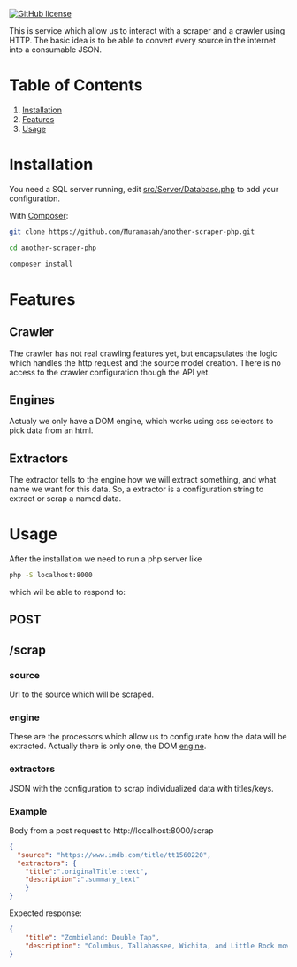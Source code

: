 [![GitHub license](https://img.shields.io/badge/license-MIT-blue.svg)](https://github.com/Muramasah/another-scraper-php/blob/master/LICENSE)

This is service which allow us to interact with a scraper and a crawler using HTTP. The basic idea is to be able to convert every source in the internet into a consumable JSON.

# Table of Contents

1. [Installation](#installation)
2. [Features](#features) 
3. [Usage](#usage)


# Installation
You need a SQL server running, edit [src/Server/Database.php](https://github.com/Muramasah/another-scraper-php/blob/master/src/Server/Database.php) to add your configuration.

With [Composer](https://getcomposer.org/):

```bash
git clone https://github.com/Muramasah/another-scraper-php.git

cd another-scraper-php

composer install

```

# Features
## Crawler
The crawler has not real crawling features yet, but encapsulates the logic which handles the http request and the source model creation. There is no access to the crawler configuration though the API yet.

## Engines
Actualy we only have a DOM engine, which works using css selectors to pick data from an html.

## Extractors
The extractor tells to the engine how we will extract something, and what name we want for this data. So, a extractor is a configuration string to extract or scrap a named data. 

# Usage

After the installation we need to run a php server like

```bash
php -S localhost:8000
```

which wil be able to respond to:

## POST
##  /scrap
### source
Url to the source which will be scraped.

### engine
These are the processors which allow us to configurate how the data will be extracted. Actually there is only one, the DOM [engine](#Engines).

### extractors
JSON with the configuration to scrap individualized data with titles/keys.

### Example
Body from a post request to http://localhost:8000/scrap
```json
{
  "source": "https://www.imdb.com/title/tt1560220",
  "extractors": {
    "title":".originalTitle::text",
    "description":".summary_text"
    }
}
```

Expected response:
```json
{
    "title": "Zombieland: Double Tap",
    "description": "Columbus, Tallahassee, Wichita, and Little Rock move to the American heartland as they face off against evolved zombies, fellow survivors, and the growing pains of the snarky makeshift family."
}
```